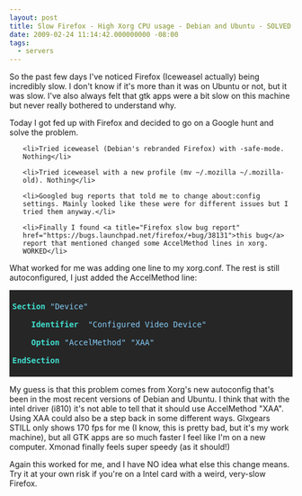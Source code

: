 ```yaml
---
layout: post
title: Slow Firefox - High Xorg CPU usage - Debian and Ubuntu - SOLVED
date: 2009-02-24 11:14:42.000000000 -08:00
tags:
  - servers
---
```

So the past few days I've noticed Firefox (Iceweasel actually) being incredibly slow. I don't know if it's more than it was on Ubuntu or not, but it was slow. I've also always felt that gtk apps were a bit slow on this machine but never really bothered to understand why.

Today I got fed up with Firefox and decided to go on a Google hunt and solve the problem.
<ol>
	<li>Tried iceweasel (Debian's rebranded Firefox) with -safe-mode. Nothing</li>
	<li>Tried iceweasel with a new profile (mv ~/.mozilla ~/.mozilla-old). Nothing</li>
	<li>Googled bug reports that told me to change about:config settings. Mainly looked like these were for different issues but I tried them anyway.</li>
	<li>Finally I found <a title="Firefox slow bug report" href="https://bugs.launchpad.net/firefox/+bug/38131">this bug</a> report that mentioned changed some AccelMethod lines in xorg. WORKED</li>
</ol>
What worked for me was adding one line to my xorg.conf. The rest is still autoconfigured, I just added the AccelMethod line:

<pre style="color: #bebebe; background-color: #262626; padding: 5px; overflow: auto;">
<span style="color: #40e0d0; font-weight: bold;">Section</span> <span style="color: #87cefa;">"Device"</span>
    <span style="color: #40e0d0; font-weight: bold;">Identifier</span>  <span style="color: #87cefa;">"Configured Video Device"</span>
    <span style="color: #40e0d0; font-weight: bold;">Option</span> <span style="color: #87cefa;">"AccelMethod"</span> <span style="color: #87cefa;">"XAA"</span>
<span style="color: #40e0d0; font-weight: bold;">EndSection</span>
</pre>

My guess is that this problem comes from Xorg's new autoconfig that's been in the most recent versions of Debian and Ubuntu. I think that with the intel driver (i810) it's not able to tell that it should use AccelMethod "XAA". Using XAA could also be a step back in some different ways. Glxgears STILL only shows 170 fps for me (I know, this is pretty bad, but it's my work machine), but all GTK apps are so much faster I feel like I'm on a new computer. Xmonad finally feels super speedy (as it should!)

Again this worked for me, and I have NO idea what else this change means. Try it at your own risk if you're on a Intel card with a weird, very-slow Firefox.
